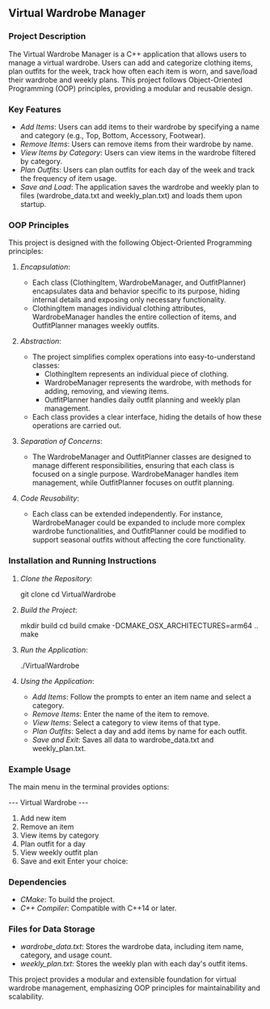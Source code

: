 ## Virtual Wardrobe Manager

### Project Description

The Virtual Wardrobe Manager is a C++ application that allows users to manage a virtual wardrobe. Users can add and categorize clothing items, plan outfits for the week, track how often each item is worn, and save/load their wardrobe and weekly plans. This project follows Object-Oriented Programming (OOP) principles, providing a modular and reusable design.

### Key Features

- *Add Items*: Users can add items to their wardrobe by specifying a name and category (e.g., Top, Bottom, Accessory, Footwear).
- *Remove Items*: Users can remove items from their wardrobe by name.
- *View Items by Category*: Users can view items in the wardrobe filtered by category.
- *Plan Outfits*: Users can plan outfits for each day of the week and track the frequency of item usage.
- *Save and Load*: The application saves the wardrobe and weekly plan to files (wardrobe_data.txt and weekly_plan.txt) and loads them upon startup.

### OOP Principles

This project is designed with the following Object-Oriented Programming principles:

1. *Encapsulation*:
   - Each class (ClothingItem, WardrobeManager, and OutfitPlanner) encapsulates data and behavior specific to its purpose, hiding internal details and exposing only necessary functionality.
   - ClothingItem manages individual clothing attributes, WardrobeManager handles the entire collection of items, and OutfitPlanner manages weekly outfits.
   
2. *Abstraction*:
   - The project simplifies complex operations into easy-to-understand classes:
     - ClothingItem represents an individual piece of clothing.
     - WardrobeManager represents the wardrobe, with methods for adding, removing, and viewing items.
     - OutfitPlanner handles daily outfit planning and weekly plan management.
   - Each class provides a clear interface, hiding the details of how these operations are carried out.

3. *Separation of Concerns*:
   - The WardrobeManager and OutfitPlanner classes are designed to manage different responsibilities, ensuring that each class is focused on a single purpose. WardrobeManager handles item management, while OutfitPlanner focuses on outfit planning.

4. *Code Reusability*:
   - Each class can be extended independently. For instance, WardrobeManager could be expanded to include more complex wardrobe functionalities, and OutfitPlanner could be modified to support seasonal outfits without affecting the core functionality.


### Installation and Running Instructions

1. *Clone the Repository*:
   
   git clone <repository-url>
   cd VirtualWardrobe
   

2. *Build the Project*:
   
   mkdir build
   cd build
   cmake -DCMAKE_OSX_ARCHITECTURES=arm64 ..
   make
   

3. *Run the Application*:
   
   ./VirtualWardrobe
   

4. *Using the Application*:
   - *Add Items*: Follow the prompts to enter an item name and select a category.
   - *Remove Items*: Enter the name of the item to remove.
   - *View Items*: Select a category to view items of that type.
   - *Plan Outfits*: Select a day and add items by name for each outfit.
   - *Save and Exit*: Saves all data to wardrobe_data.txt and weekly_plan.txt.

### Example Usage

The main menu in the terminal provides options:

--- Virtual Wardrobe ---
1. Add new item
2. Remove an item
3. View items by category
4. Plan outfit for a day
5. View weekly outfit plan
6. Save and exit
Enter your choice:


### Dependencies

- *CMake*: To build the project.
- *C++ Compiler*: Compatible with C++14 or later.

### Files for Data Storage

- *wardrobe_data.txt*: Stores the wardrobe data, including item name, category, and usage count.
- *weekly_plan.txt*: Stores the weekly plan with each day's outfit items.

This project provides a modular and extensible foundation for virtual wardrobe management, emphasizing OOP principles for maintainability and scalability.

